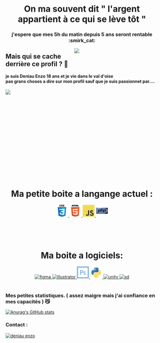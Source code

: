 
<h1 align="center">On ma souvent dit "  l'argent appartient à ce qui se lève tôt  "</h1>
<h3 align="center">j'espere que mes 5h du matin depuis 5 ans seront rentable :smirk_cat:</h3>

<div width=50% height=20%>
<img align="right"width=55% src="https://i.pinimg.com/originals/81/79/b5/8179b530237c2c657e2b17bd4b00c02e.gif" />
</div>



## Mais qui se cache derrière ce profil ? :thinking: 
<h4>je suis Deniau Enzo 18 ans et je vie dans le val d'oise
 </br> pas grans choses a dire sur mon profil sauf que je suis passionnet par.... </h4>
<img align="left" width=40% src="https://66.media.tumblr.com/a15a6a3a9fdd92a55d7f244a2aeb0623/tumblr_p5uf4qTJBf1x6a7yto1_500.gif" />



<h1 align=" center"     >  <br>  <br> <br> <br> <br> <br> <br> <br> <br>   Ma petite boite a langange actuel :</h1>
<p align="center "> <a href="https://www.w3schools.com/css/" target="_blank" rel="noreferrer"> <img src="https://raw.githubusercontent.com/devicons/devicon/master/icons/css3/css3-original-wordmark.svg" alt="css3" width="40" height="40"/> </a> <a href="https://www.w3.org/html/" target="_blank" rel="noreferrer"> <img src="https://raw.githubusercontent.com/devicons/devicon/master/icons/html5/html5-original-wordmark.svg" alt="html5" width="40" height="40"/> </a> <a href="https://developer.mozilla.org/en-US/docs/Web/JavaScript" target="_blank" rel="noreferrer"> <img src="https://raw.githubusercontent.com/devicons/devicon/master/icons/javascript/javascript-original.svg" alt="javascript" width="40" height="40"/> </a> <a href="https://www.php.net" target="_blank" rel="noreferrer"> <img src="https://raw.githubusercontent.com/devicons/devicon/master/icons/php/php-original.svg" alt="php" width="40" height="40"/> </a> </p>


<h1 align="center"><br><br>Ma boite a logiciels:</h1>
<p align="center"> <a href="https://www.figma.com/" target="_blank" rel="noreferrer"> <img src="https://www.vectorlogo.zone/logos/figma/figma-icon.svg" alt="figma" width="40" height="40"/> </a> <a href="https://www.adobe.com/in/products/illustrator.html" target="_blank" rel="noreferrer"> <img src="https://www.vectorlogo.zone/logos/adobe_illustrator/adobe_illustrator-icon.svg" alt="illustrator" width="40" height="40"/> </a> <a href="https://www.photoshop.com/en" target="_blank" rel="noreferrer"> <img src="https://raw.githubusercontent.com/devicons/devicon/master/icons/photoshop/photoshop-line.svg" alt="photoshop" width="40" height="40"/> </a> <a href="https://www.python.org" target="_blank" rel="noreferrer"> <img src="https://raw.githubusercontent.com/devicons/devicon/master/icons/python/python-original.svg" alt="python" width="40" height="40"/> </a> <a href="https://unity.com/" target="_blank" rel="noreferrer"> <img src="https://www.vectorlogo.zone/logos/unity3d/unity3d-icon.svg" alt="unity" width="40" height="40"/> </a> <a href="https://www.adobe.com/products/xd.html" target="_blank" rel="noreferrer"> <img src="https://cdn.worldvectorlogo.com/logos/adobe-xd.svg" alt="xd" width="40" height="40"/> </a> </p>

  
  
<h3> <br>      Mes petites statistiques. ( assez maigre mais j'ai confiance en mes capacités ) 😼 </h3>

[![Anurag's GitHub stats](https://github-readme-stats.vercel.app/api?username=Enzdo)](https://github.com/Enzdo/github-readme-stats)


<h3 align="left">Contact :</h3>
<p align="left">
<a href="https://www.linkedin.com/in/deniau-enzo-29872221a" target="blank"><img align="center" src="https://raw.githubusercontent.com/rahuldkjain/github-profile-readme-generator/master/src/images/icons/Social/linked-in-alt.svg" alt="deniau enzo" height="60" width="70" /></a>
</p>


